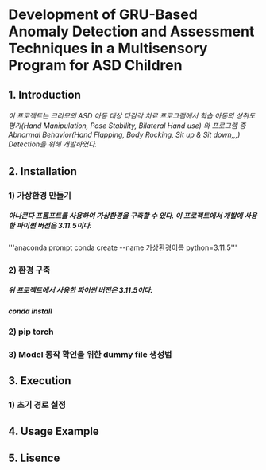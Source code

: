 # Development of GRU-Based Anomaly Detection and Assessment Techniques in a Multisensory Program for ASD Children

## 1. Introduction
###### 이 프로젝트는 크리모의 ASD 아동 대상 다감각 치료 프로그램에서 학습 아동의 성취도 평가(Hand Manipulation, Pose Stability, Bilateral Hand use) 와 프로그램 중 Abnormal Behavior(Hand Flapping, Body Rocking, Sit up & Sit down,,,) Detection을 위해 개발하였다.

## 2. Installation

### 1) 가상환경 만들기

##### 아나콘다 프롬프트를 사용하여 가상환경을 구축할 수 있다. 이 프로젝트에서 개발에 사용한 파이썬 버전은 3.11.5이다.

'''anaconda prompt
conda create --name 가상환경이름 python=3.11.5'''

### 2) 환경 구축

##### 위 프로젝트에서 사용한 파이썬 버전은 3.11.5이다. 
  ##### conda install 

### 2) pip torch

### 3) Model 동작 확인을 위한 dummy file 생성법

## 3. Execution

### 1) 초기 경로 설정

## 4. Usage Example

## 5. Lisence
